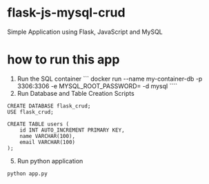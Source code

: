 # flask-js-mysql-crud
Simple Application using Flask, JavaScript and MySQL 

# how to run this app 
1. Run the SQL container
``` docker run --name my-container-db -p 3306:3306 -e MYSQL_ROOT_PASSWORD=<your-password> -d mysql ````
3. Run Database and Table Creation Scripts
```
CREATE DATABASE flask_crud;
USE flask_crud;

CREATE TABLE users (
    id INT AUTO_INCREMENT PRIMARY KEY,
    name VARCHAR(100),
    email VARCHAR(100)
);
```
5. Run python application
```
python app.py
```
